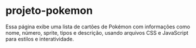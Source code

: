 # projeto-pokemon
Essa página exibe uma lista de cartões de Pokémon com informações como nome, número, sprite, tipos e descrição, usando arquivos CSS e JavaScript para estilos e interatividade.

